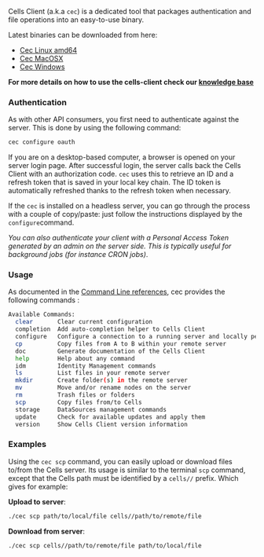 Cells Client (a.k.a `cec`) is a dedicated tool that packages authentication and file operations into an easy-to-use binary.

Latest binaries can be downloaded from here:

- [Cec Linux amd64](https://download.pydio.com/latest/cells-client/release/{latest}/linux-amd64/cec)
- [Cec MacOSX](https://download.pydio.com/latest/cells-client/release/{latest}/darwin-amd64/cec)
- [Cec Windows](https://download.pydio.com/latest/cells-client/release/{latest}/windows-amd64/cec.exe)

**For more details on how to use the cells-client check our [knowledge base](../kb/client-applications/using-cells-command-line-tool)**

### Authentication

As with other API consumers, you first need to authenticate against the server. This is done by using the following command:

```sh
cec configure oauth
```

If you are on a desktop-based computer, a browser is opened on your server login page. After successful login, the server calls back the Cells Client with an authorization code. `cec` uses this to retrieve an ID and a refresh token that is saved in your local key chain. The ID token is automatically refreshed thanks to the refresh token when necessary.

If the `cec` is installed on a headless server, you can go through the process with a couple of copy/paste: just follow the instructions displayed by the `configure`command.

_You can also authenticate your client with a Personal Access Token generated by an admin on the server side. This is typically useful for background jobs (for instance CRON jobs)_.

### Usage

As documented in the [Command Line references](./cells-client-cec), cec provides the following commands :

```sh
Available Commands:
  clear       Clear current configuration
  completion  Add auto-completion helper to Cells Client
  configure   Configure a connection to a running server and locally persist credentials for later use
  cp          Copy files from A to B within your remote server
  doc         Generate documentation of the Cells Client
  help        Help about any command
  idm         Identity Management commands
  ls          List files in your remote server
  mkdir       Create folder(s) in the remote server
  mv          Move and/or rename nodes on the server
  rm          Trash files or folders
  scp         Copy files from/to Cells
  storage     DataSources management commands
  update      Check for available updates and apply them
  version     Show Cells Client version information
```

### Examples

Using the `cec scp` command, you can easily upload or download files to/from the Cells server. Its usage is similar to the terminal `scp` command, except that the Cells path must be identified by a `cells//` prefix. Which gives for example:

**Upload to server**:

```sh
./cec scp path/to/local/file cells//path/to/remote/file
```

**Download from server**:

```sh
./cec scp cells//path/to/remote/file path/to/local/file
```
